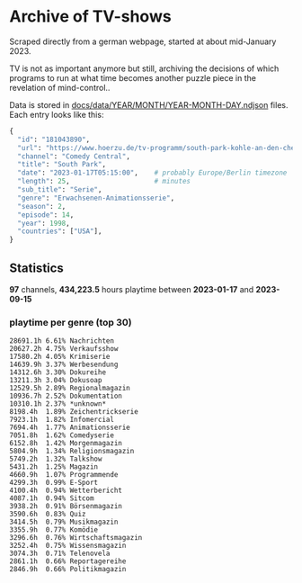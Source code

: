 # Archive of TV-shows

Scraped directly from a german webpage, started at about mid-January 2023.

TV is not as important anymore but still, archiving the decisions of which programs to run at what time
becomes another puzzle piece in the revelation of mind-control.. 

Data is stored in [docs/data/YEAR/MONTH/YEAR-MONTH-DAY.ndjson](docs/data/) files. 
Each entry looks like this:

```python
{
  "id": "181043890", 
  "url": "https://www.hoerzu.de/tv-programm/south-park-kohle-an-den-chefkoch/bid_181043890/", 
  "channel": "Comedy Central", 
  "title": "South Park", 
  "date": "2023-01-17T05:15:00",    # probably Europe/Berlin timezone 
  "length": 25,                     # minutes 
  "sub_title": "Serie", 
  "genre": "Erwachsenen-Animationsserie", 
  "season": 2, 
  "episode": 14, 
  "year": 1998, 
  "countries": ["USA"],
}
```

## Statistics

**97** channels, **434,223.5** hours playtime between **2023-01-17** and **2023-09-15**


### playtime per genre (top 30)

    28691.1h 6.61% Nachrichten
    20627.2h 4.75% Verkaufsshow
    17580.2h 4.05% Krimiserie
    14639.9h 3.37% Werbesendung
    14312.6h 3.30% Dokureihe
    13211.3h 3.04% Dokusoap
    12529.5h 2.89% Regionalmagazin
    10936.7h 2.52% Dokumentation
    10310.1h 2.37% *unknown*
    8198.4h  1.89% Zeichentrickserie
    7923.1h  1.82% Infomercial
    7694.4h  1.77% Animationsserie
    7051.8h  1.62% Comedyserie
    6152.8h  1.42% Morgenmagazin
    5804.9h  1.34% Religionsmagazin
    5749.2h  1.32% Talkshow
    5431.2h  1.25% Magazin
    4660.9h  1.07% Programmende
    4299.3h  0.99% E-Sport
    4100.4h  0.94% Wetterbericht
    4087.1h  0.94% Sitcom
    3938.2h  0.91% Börsenmagazin
    3590.6h  0.83% Quiz
    3414.5h  0.79% Musikmagazin
    3355.9h  0.77% Komödie
    3296.6h  0.76% Wirtschaftsmagazin
    3252.4h  0.75% Wissensmagazin
    3074.3h  0.71% Telenovela
    2861.1h  0.66% Reportagereihe
    2846.9h  0.66% Politikmagazin
